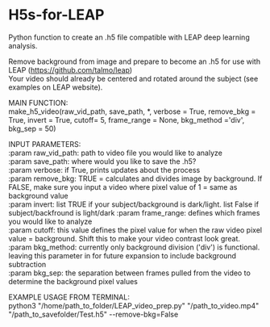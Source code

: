 # H5s-for-LEAP
Python function to create an .h5 file compatible with LEAP deep learning analysis.

Remove background from image and prepare to become an .h5 for use with LEAP (https://github.com/talmo/leap)
 <br />
Your video should already be centered and rotated around the subject (see examples on LEAP website).
  <br />




MAIN FUNCTION: <br />
make_h5_video(raw_vid_path, save_path, *, verbose = True, remove_bkg = True, invert = True,
              cutoff= 5, frame_range = None, bkg_method ='div', bkg_sep = 50)


INPUT PARAMETERS:<br />
:param raw_vid_path: path to video file you would like to analyze <br />
:param save_path: where would you like to save the .h5? <br />
:param verbose: if True, prints updates about the process <br />
:param remove_bkg: TRUE = calculates and divides image by background. If FALSE, make sure you input a video where pixel value of 1 = same as background value <br />
:param invert: list TRUE if your subject/background is dark/light. list False if subject/backfround is light/dark
:param frame_range: defines which frames you would like to analyze  <br />
:param cutoff: this value defines the pixel value for when the raw video pixel value = background. Shift this to
    make your video contrast look great.  <br />
:param bkg_method: currently only background division ('div') is functional. leaving this parameter in for future
    expansion to include background subtraction  <br />
:param bkg_sep: the separation between frames pulled from the video to determine the background pixel values  <br />



EXAMPLE USAGE FROM TERMINAL: <br />
python3 "/home/path_to_folder/LEAP_video_prep.py" "/path_to_video.mp4" "/path_to_savefolder/Test.h5" --remove-bkg=False
